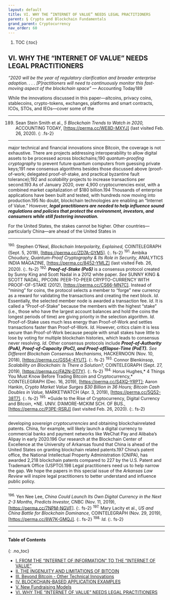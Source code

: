 ```yaml
---
layout: default
title: VI. WHY THE “INTERNET OF VALUE” NEEDS LEGAL PRACTITIONERS  
parent: § Crypto and Blockchain Fundamentals 
grand_parent: Cryptocurrency 
nav_order: 60 
---
```

<style>
.dont-break-out {
  /* These are technically the same, but use both */
  overflow-wrap: break-word;
  word-wrap: break-word;

  -ms-word-break: break-all;
  /* This is the dangerous one in WebKit, as it breaks things wherever */
  word-break: break-all;
  /* Instead use this non-standard one: */
  word-break: break-word;
}
</style>

<div class="dont-break-out" markdown="1">

1. TOC
{:toc}

## VI. WHY THE “INTERNET OF VALUE” NEEDS LEGAL PRACTITIONERS
*“2020 will be the year of regulatory clarification and broader enterprise adoption. . . . [P]ractitioners will need to continuously monitor this fast-moving aspect of the blockchain space”* — Accounting Today189

While the innovations discussed in this paper—altcoins, privacy coins, stablecoins, crypto-tokens, exchanges, platforms and smart contracts, ICOs, STOs, and IEOs—cover some of the

***
189. Sean Stein Smith et al., *5 Blockchain Trends to Watch in 2020,* ACCOUNTING TODAY, [https://perma.cc/WE8D-MXYJ] (last visited Feb. 26, 2020).
{: .fs-2}
***

major technical and financial innovations since Bitcoin, the coverage is not exhaustive. There are projects addressing interoperability to allow digital assets to be processed across blockchains;190 *quantum-proofing cryptography* to prevent future quantum computers from guessing private keys;191 new consensus algorithms besides those discussed above (proof-of-work; delegated proof-of-stake, and practical byzantine fault tolerance);192 and *scalability* projects to increase transactions per second.193 As of January 2020, over 4,900 cryptocurrencies exist, with a combined market capitalization of $180 billion.194 Thousands of enterprise applications have been built and tested, with hundreds now moving into production.195 No doubt, blockchain technologies are enabling an “Internet of Value.” However, ***legal practitioners are needed to help influence sound regulations and policies that protect the environment, investors, and consumers while still fostering innovation.***

For the United States, the stakes cannot be higher. Other countries—particularly China—are ahead of the United States in 

***
<sup>190.</sup> Stephen O’Neal, *Blockchain Interpolarity, Explained,* COINTELEGRAPH (Sept. 5, 2019), [https://perma.cc/ZD7A-GYM5]. 
{:. fs-2}
<sup>191.</sup> Ambika Choudury, *Quantum-Proof Cryptography & Its Role in Security,* ANALYTICS INDIA MAGAZINE, [https://perma.cc/8452-YMLZ] (last visited Feb. 26, 2020). 
{:. fs-2}
<sup>192.</sup> ***Proof-of-Stake (PoS)*** is a consensus protocol created by Sunny King and Scott Nadal in a 2012 white paper. *See* SUNNY KING & SCOTT NADAL, PPCOIN: PEER-TO-PEER CRYPTO-CURRENCY WITH PROOF-OF-STAKE (2012), [https://perma.cc/CS66-MN7C]. Instead of “mining” for coins, the protocol selects a member to “forge” new currency as a reward for validating the transactions and creating the next block. *Id*. Essentially, the selected member node is awarded a transaction fee. *Id*. It is called a “Proof-of-Stake” because the members with the highest “stake” (i.e., those who have the largest account balances and hold the coins the longest periods of time) are giving priority in the selection algorithm. *Id*. Proof-of-Stake uses much less energy than Proof-of-Work and settles transactions faster than Proof-of-Work. *Id*. However, critics claim it is less secure than Proof-of-Work because people with small stakes have little to lose by voting for multiple blockchain histories, which leads to consensus never resolving. *Id*. Other consensus protocols include ***Proof-of-Authority (PoA), Proof-of-Capacity (PoC), and Proof-ofElapse-Time (PoET).*** *See Different Blockchain Consensus Mechanisms,* HACKERNOON (Nov. 10, 2018), [https://perma.cc/GS54-4YUT]. 
{:. fs-2}
<sup>193.</sup> Connor Blenkinsop, *Scalability on Blockchain: Is There a Solution?,* COINTELEGRAPH (Sept. 27, 2019), [https://perma.cc/FA2N-DT7Y]. 
{:. fs-2}
<sup>194.</sup> Horus Hughes,* 4 Things You Must Know Before Trading Bitcoin and Cryptocurrency,* COINTELEGRAPH (Dec. 16, 2019), [https://perma.cc/S4XQ-YRPT]; Aaron Hankin, *Crypto Market Value Surges $30 Billion in 36 Hours; Bitcoin Cash Doubles in Value,* MARKETWATCH (Apr. 3, 2019), [https://perma.cc/5Q52-38T7]. 
{:. fs-2}
<sup>195.</sup> *Guide to the Rise of Cryptocurrency, Digital Currency and Bitcoin, *NE. UNIV. D’AMORE-MCKIM SCH. OF BUS., [https://perma.cc/P3PE-RSRJ] (last visited Feb. 26, 2020).
{:. fs-2}
***

developing *sovereign cryptocurrencies* and obtaining blockchainrelated patents. China, for example, will likely launch a digital currency to commercial banks and payment networks like WeChat Pay and Alibaba’s Alipay in early 2020.196 Our research at the Blockchain Center of Excellence at the University of Arkansas found that China is ahead of the United States on granting blockchain related patents.197 China’s patent office, the National Intellectual Property Administration (CNIPA), has awarded 2,218 blockchain patents compared to 227 by the U.S. Patent and Trademark Office (USPTO).198 Legal practitioners need us to help narrow the gap. We hope the papers in this special issue of the *Arkansas Law Review* will inspire legal practitioners to better understand and influence public policy.

***
<sup>196.</sup> Yen Nee Lee, *China Could Launch Its Own Digital Currency in the Next 2-3 Months, Predicts Investor,* CNBC (Nov. 11, 2019), [https://perma.cc/7NPM-NGVF].
{:. fs-2}
<sup>197.</sup> Mary Lacity et al., *US and China Battle for Blockchain Dominance,* COINTELEGRAPH (Nov. 29, 2019), [https://perma.cc/8W7K-GMQJ].
{:. fs-2}
<sup>198.</sup> *Id.*
{:. fs-2}
***

***

#### Table of Contents
{: .no_toc}

<ul><li> <a href="/docs/cryptocurrency/crypto-and-blockchain-fundamentals-1/">I. FROM THE “INTERNET OF INFORMATION” TO THE “INTERNET OF VALUE”</a></li><li> <a href="/docs/cryptocurrency/crypto-and-blockchain-fundamentals-2/">II. THE INGENUITY AND LIMITATIONS OF BITCOIN</a></li><li> <a href="/docs/cryptocurrency/crypto-and-blockchain-fundamentals-3/">III. Beyond Bitcoin - Other Technical Innovations</a></li><li> <a href="/docs/cryptocurrency/crypto-and-blockchain-fundamentals-4/">IV. BLOCKCHAIN-BASED APPLICATION EXAMPLES</a></li><li> <a href="/docs/cryptocurrency/crypto-and-blockchain-fundamentals-5/">V. New Fundraising Models</a></li><li> <a href="/docs/cryptocurrency/crypto-and-blockchain-fundamentals-6/">VI. WHY THE “INTERNET OF VALUE” NEEDS LEGAL PRACTITIONERS</a></li></ul>

</div>

